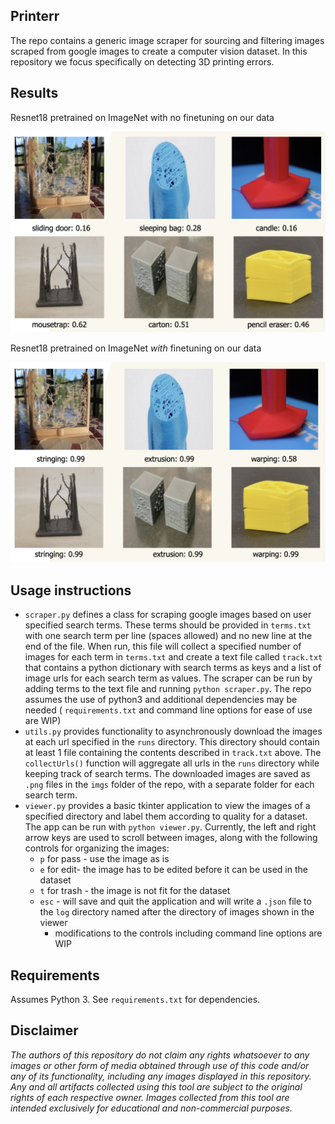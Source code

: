 ## Printerr

The repo contains a generic image scraper for sourcing and filtering images scraped from google images to create a computer vision dataset. In this repository we focus specifically on detecting 3D printing errors.

## Results

Resnet18 pretrained on ImageNet with no finetuning on our data

![prefinetune](./assets/prefinetune.png)

Resnet18 pretrained on ImageNet *with* finetuning on our data

![prefinetune](./assets/postfinetune.png)



## Usage instructions

- `scraper.py` defines a class for scraping google images based on user specified search terms. These terms should be provided in `terms.txt` with one search term per line (spaces allowed) and no new line at the end of the file. When run, this file will collect a specified number of images for each term in `terms.txt` and create a text file called `track.txt` that contains a python dictionary with search terms as keys and a list of image urls for each search term as values. The scraper can be run by adding terms to the text file and running `python scraper.py`. The repo assumes the use of python3 and additional dependencies may be needed ( `requirements.txt` and command line options for ease of use are WIP)
- `utils.py` provides functionality to asynchronously download the images at each url specified in the `runs` directory. This directory should contain at least 1 file containing the contents described in `track.txt` above. The `collectUrls()` function will aggregate all urls in the `runs` directory while keeping track of search terms. The downloaded images are saved as `.png` files in the `imgs` folder of the repo, with a separate folder for each search term.
- `viewer.py` provides a basic tkinter application to view the images of a specified directory and label them according to quality for a dataset. The app can be run with `python viewer.py`. Currently, the left and right arrow keys are used to scroll between images, along with the following controls for organizing the images:
  - `p` for pass - use the image as is
  - `e` for edit- the image has to be edited before it can be used in the dataset
  - `t` for trash - the image is not fit for the dataset
  - `esc` - will save and quit the application and will write a `.json` file to the `log` directory named after the directory of images shown in the viewer
    - modifications to the controls including command line options are WIP

## Requirements

Assumes Python 3. See `requirements.txt` for dependencies.

## Disclaimer

*The authors of this repository do not claim any rights whatsoever to any images or other form of media obtained through use of this code and/or any of its functionality, including any images displayed in this repository. Any and all artifacts collected using this tool are subject to the original rights of each respective owner. Images collected from this tool are intended exclusively for educational and non-commercial purposes.*

